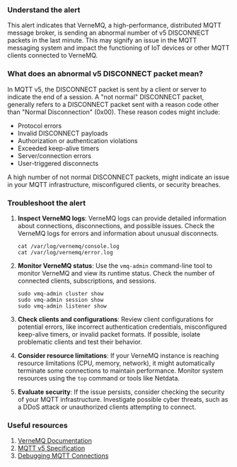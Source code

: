 ### Understand the alert

This alert indicates that VerneMQ, a high-performance, distributed MQTT message broker, is sending an abnormal number of v5 DISCONNECT packets in the last minute. This may signify an issue in the MQTT messaging system and impact the functioning of IoT devices or other MQTT clients connected to VerneMQ.

### What does an abnormal v5 DISCONNECT packet mean?

In MQTT v5, the DISCONNECT packet is sent by a client or server to indicate the end of a session. A "not normal" DISCONNECT packet, generally refers to a DISCONNECT packet sent with a reason code other than "Normal Disconnection" (0x00). These reason codes might include:

- Protocol errors
- Invalid DISCONNECT payloads
- Authorization or authentication violations
- Exceeded keep-alive timers
- Server/connection errors
- User-triggered disconnects

A high number of not normal DISCONNECT packets, might indicate an issue in your MQTT infrastructure, misconfigured clients, or security breaches.

### Troubleshoot the alert

1. **Inspect VerneMQ logs**: VerneMQ logs can provide detailed information about connections, disconnections, and possible issues. Check the VerneMQ logs for errors and information about unusual disconnects.

   ```
   cat /var/log/vernemq/console.log
   cat /var/log/vernemq/error.log
   ```

2. **Monitor VerneMQ status**: Use the `vmq-admin` command-line tool to monitor VerneMQ and view its runtime status. Check the number of connected clients, subscriptions, and sessions.

   ```
   sudo vmq-admin cluster show
   sudo vmq-admin session show
   sudo vmq-admin listener show
   ```

3. **Check clients and configurations**: Review client configurations for potential errors, like incorrect authentication credentials, misconfigured keep-alive timers, or invalid packet formats. If possible, isolate problematic clients and test their behavior.

4. **Consider resource limitations**: If your VerneMQ instance is reaching resource limitations (CPU, memory, network), it might automatically terminate some connections to maintain performance. Monitor system resources using the `top` command or tools like Netdata.

5. **Evaluate security**: If the issue persists, consider checking the security of your MQTT infrastructure. Investigate possible cyber threats, such as a DDoS attack or unauthorized clients attempting to connect.

### Useful resources

1. [VerneMQ Documentation](https://docs.vernemq.com/)
2. [MQTT v5 Specification](https://docs.oasis-open.org/mqtt/mqtt/v5.0/mqtt-v5.0.html)
3. [Debugging MQTT Connections](https://www.hivemq.com/blog/mqtt-essentials-part-9-last-will-and-testament/)